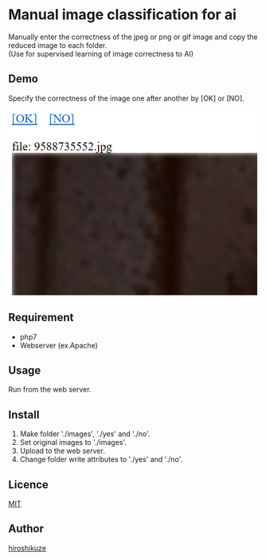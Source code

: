 # Manual image classification for ai

Manually enter the correctness of the jpeg or png or gif image and copy the reduced image to each folder.  
 (Use for supervised learning of image correctness to AI)  

## Demo

Specify the correctness of the image one after another by [OK] or [NO].

![Demo image](./_image_for_readme/demo.png)

## Requirement

* php7
* Webserver (ex.Apache)

## Usage

Run from the web server.

## Install

1. Make folder './images', './yes' and './no'.
1. Set original images to './images'.
1. Upload to the web server.
1. Change folder write attributes to './yes' and './no'.

## Licence

[MIT](https://github.com/hiroshikuze/manual-image-classification-for-ai/blob/master/LICENSE)

## Author

[hiroshikuze](https://github.com/hiroshikuze/)
